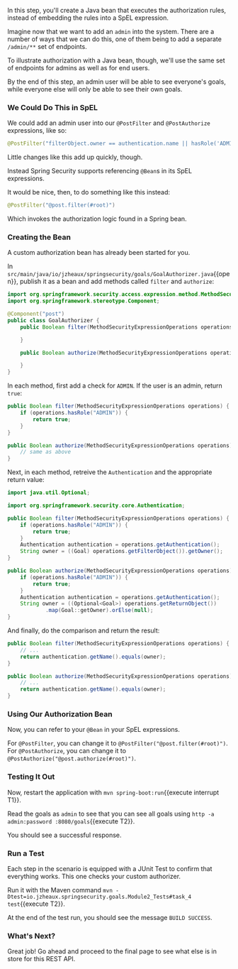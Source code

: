 In this step, you'll create a Java bean that executes the authorization rules, instead of embedding the rules into a SpEL expression.

Imagine now that we want to add an `admin` into the system.
There are a number of ways that we can do this, one of them being to add a separate `/admin/**` set of endpoints.

To illustrate authorization with a Java bean, though, we'll use the same set of endpoints for admins as well as for end users.

By the end of this step, an admin user will be able to see everyone's goals, while everyone else will only be able to see their own goals.

### We Could Do This in SpEL

We could add an admin user into our `@PostFilter` and `@PostAuthorize` expressions, like so:

```java
@PostFilter("filterObject.owner == authentication.name || hasRole('ADMIN')")
```

Little changes like this add up quickly, though.

Instead Spring Security supports referencing `@Bean`s in its SpEL expressions.

It would be nice, then, to do something like this instead:

```java
@PostFilter("@post.filter(#root)")
```

Which invokes the authorization logic found in a Spring bean.

### Creating the Bean

A custom authorization bean has already been started for you.

In `src/main/java/io/jzheaux/springsecurity/goals/GoalAuthorizer.java`{{open}}, publish it as a bean and add methods called `filter` and `authorize`:

```java
import org.springframework.security.access.expression.method.MethodSecurityExpressionOperations;
import org.springframework.stereotype.Component;

@Component("post")
public class GoalAuthorizer {
    public Boolean filter(MethodSecurityExpressionOperations operations) {

	}

	public Boolean authorize(MethodSecurityExpressionOperations operations) {

	}
}
```

In each method, first add a check for `ADMIN`. If the user is an admin, return `true`:

```java
public Boolean filter(MethodSecurityExpressionOperations operations) {
    if (operations.hasRole("ADMIN")) {
        return true;
    }
}

public Boolean authorize(MethodSecurityExpressionOperations operations) {
    // same as above
}
```

Next, in each method, retreive the `Authentication` and the appropriate return value:

```java
import java.util.Optional;

import org.springframework.security.core.Authentication;

public Boolean filter(MethodSecurityExpressionOperations operations) {
    if (operations.hasRole("ADMIN")) {
        return true;
    }
    Authentication authentication = operations.getAuthentication();
	String owner = ((Goal) operations.getFilterObject()).getOwner();
}

public Boolean authorize(MethodSecurityExpressionOperations operations) {
    if (operations.hasRole("ADMIN")) {
        return true;
    }
    Authentication authentication = operations.getAuthentication();
	String owner = ((Optional<Goal>) operations.getReturnObject())
            .map(Goal::getOwner).orElse(null);
}
```

And finally, do the comparison and return the result:

```java
public Boolean filter(MethodSecurityExpressionOperations operations) {
    // ...
    return authentication.getName().equals(owner);
}

public Boolean authorize(MethodSecurityExpressionOperations operations) {
    // ...
    return authentication.getName().equals(owner);
}
```

### Using Our Authorization Bean

Now, you can refer to your `@Bean` in your SpEL expressions.

For `@PostFilter`, you can change it to `@PostFilter("@post.filter(#root)")`.
For `@PostAuthorize`, you can change it to `@PostAuthorize("@post.authorize(#root)")`.

### Testing It Out

Now, restart the application with `mvn spring-boot:run`{{execute interrupt T1}}.

Read the goals as `admin` to see that you can see all goals using `http -a admin:password :8080/goals`{{execute T2}}.

You should see a successful response.

### Run a Test

Each step in the scenario is equipped with a JUnit Test to confirm that everything works.
This one checks your custom authorizer.

Run it with the Maven command `mvn -Dtest=io.jzheaux.springsecurity.goals.Module2_Tests#task_4 test`{{execute T2}}.

At the end of the test run, you should see the message `BUILD SUCCESS`.

### What's Next?

Great job! Go ahead and proceed to the final page to see what else is in store for this REST API.